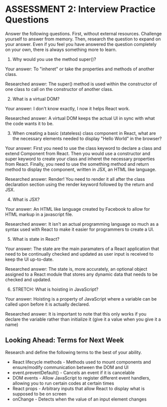 # ASSESSMENT 2: Interview Practice Questions

Answer the following questions. First, without external resources. Challenge yourself to answer from memory. Then, research the question to expand on your answer. Even if you feel you have answered the question completely on your own, there is always something more to learn.

1. Why would you use the method super()?

  Your answer: To "inheret" or take the properties and methods of another class.

  Researched answer: The super() method is used within the constructor of one class to call on the constructor of another class. 



2. What is a virtual DOM?

  Your answer: I don't know exactly, I now it helps React work. 

  Researched answer: A virtual DOM keeps the actual UI in sync with what the code wants it to be.



3. When creating a basic (stateless) class component in React, what are the necessary elements needed to display "Hello World" in the browser?

  Your answer: First you need to use the class keyword to declare a class and extend Component from React. Then you would use a constructor and super keyword to create your class and inheret the necessary properties from React. Finally, you need to use the something method and return method to display the component, written in JSX, an HTML like language. 

  Researched answer: Render! You need to render it all after the class declaration section using the render keyword followed by the return and JSX. 



4. What is JSX?

  Your answer: An HTML like language created by Facebook to allow for HTML markup in a javascript file. 

  Researched answer: It isn't an actual programming language so much as a syntax used with React to make it easier for programmers to create a UI. 



5. What is state in React?

  Your answer: The state are the main paramaters of a React application that need to be continually checked and updated as user input is received to keep the UI up-to-date. 

  Researched answer: The state is, more accurately, an optional object assigned to a React module that stores any dynamic data that needs to be checked and updated. 



6. STRETCH: What is hoisting in JavaScript?

  Your answer: Hoisting is a property of JavaScript where a variable can be called upon before it is actually declared. 

  Researched answer: It is important to note that this only works if you declare the variable rather than initialize it (give it a value when you give it a name)



## Looking Ahead: Terms for Next Week

Research and define the following terms to the best of your ability.

- React lifecycle methods - Methods used to mount components and ensure/modify communication between the DOM and UI
- event.preventDefault() - Cancels an event if it is cancelable 
- DOM events - Allow JavaScript to register different event handlers, allowing you to run certain codes at certain times
- React props - Arbitrary inputs that allow React to display what is supposed to be on screen
- onChange - Detects when the value of an input element changes
